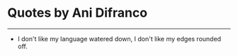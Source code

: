 # Quotes by Ani Difranco

---

- I don't like my language watered down, I don't like my edges rounded off.
